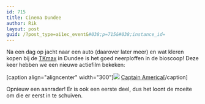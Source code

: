 ```yaml
---
id: 715
title: Cinema Dundee
author: Rik
layout: post
guid: /?post_type=ai1ec_event&#038;p=715&#038;instance_id=
---
```

Na een dag op jacht naar een auto (daarover later meer) en wat kleren kopen bij de <a href="http://www.tkmaxx.com/">TKmax</a> in Dundee is het goed neerploffen in de bioscoop! Deze keer hebben we een nieuwe actiefilm bekeken:

[caption align="aligncenter" width="300"]<img src="wp-content/uploads/2014/04/Captain-America.jpg" /> <a href="http://www.imdb.com/title/tt1843866/">Captain America</a>[/caption]

Opnieuw een aanrader! Er is ook een eerste deel, dus het loont de moeite om die er eerst in te schuiven.